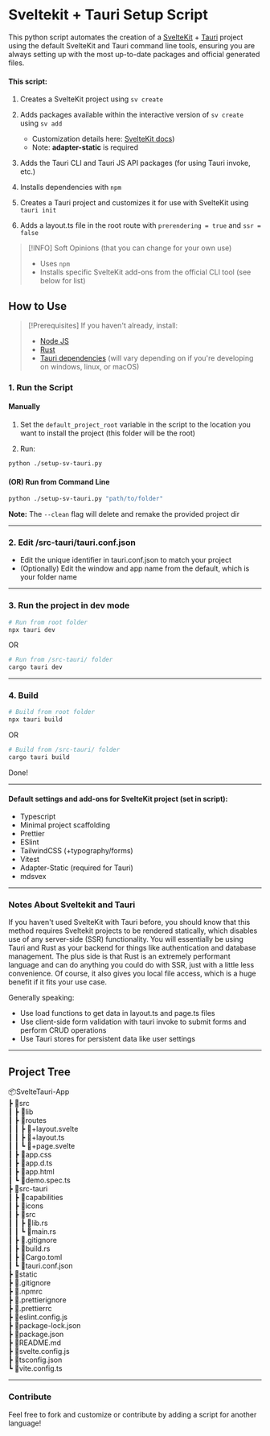 # Sveltekit + Tauri Setup Script

This python script automates the creation of a [SvelteKit](https://svelte.dev/docs/kit/introduction) + [Tauri](https://v2.tauri.app/) project using the default SvelteKit and Tauri command line tools, ensuring you are always setting up with the most up-to-date packages and official generated files.

#### This script:

1. Creates a SvelteKit project using `sv create`
1. Adds packages available within the interactive version of `sv create` using `sv add`

   - Customization details here: [SvelteKit docs](https://svelte.dev/docs/cli/sv-add))
   - Note: **adapter-static** is required

1. Adds the Tauri CLI and Tauri JS API packages (for using Tauri invoke, etc.)
1. Installs dependencies with `npm`
1. Creates a Tauri project and customizes it for use with SvelteKit using `tauri init`
1. Adds a layout.ts file in the root route with `prerendering = true` and `ssr = false`

> [!INFO] Soft Opinions (that you can change for your own use)
>
> - Uses `npm`
> - Installs specific SvelteKit add-ons from the official CLI tool (see below for list)

## How to Use

> [!Prerequisites]
> If you haven't already, install:
>
> - [Node JS](https://nodejs.org/en)
> - [Rust](https://rust-lang.org/)
> - [Tauri dependencies](https://v2.tauri.app/start/prerequisites/) (will vary depending on if you're developing on windows, linux, or macOS)

### 1. Run the Script

#### Manually

1.  Set the `default_project_root` variable in the script to the location you want to install the project (this folder will be the root)

2.  Run:

```bash
python ./setup-sv-tauri.py
```

#### (OR) Run from Command Line

```bash
python ./setup-sv-tauri.py "path/to/folder"
```

**Note:** The `--clean` flag will delete and remake the provided project dir

---

### 2. Edit /src-tauri/tauri.conf.json

- Edit the unique identifier in tauri.conf.json to match your project
- (Optionally) Edit the window and app name from the default, which is your folder name

---

### 3. Run the project in dev mode

```bash
# Run from root folder
npx tauri dev
```

OR

```bash
# Run from /src-tauri/ folder
cargo tauri dev
```

---

### 4. Build

```bash
# Build from root folder
npx tauri build
```

OR

```bash
# Build from /src-tauri/ folder
cargo tauri build
```

Done!

---

#### Default settings and add-ons for SvelteKit project (set in script):

- Typescript
- Minimal project scaffolding
- Prettier
- ESlint
- TailwindCSS (+typography/forms)
- Vitest
- Adapter-Static (required for Tauri)
- mdsvex

---

### Notes About Sveltekit and Tauri

If you haven't used SvelteKit with Tauri before, you should know that this method requires Sveltekit projects to be rendered statically, which disables use of any server-side (SSR) functionality. You will essentially be using Tauri and Rust as your backend for things like authentication and database management. The plus side is that Rust is an extremely performant language and can do anything you could do with SSR, just with a little less convenience. Of course, it also gives you local file access, which is a huge benefit if it fits your use case.

Generally speaking:

- Use load functions to get data in layout.ts and page.ts files
- Use client-side form validation with tauri invoke to submit forms and perform CRUD operations
- Use Tauri stores for persistent data like user settings

---

## Project Tree

📦SvelteTauri-App  
┣ 📂src  
┃ ┣ 📂lib  
┃ ┣ 📂routes  
┃ ┃ ┣ 📜+layout.svelte  
┃ ┃ ┣ 📜+layout.ts  
┃ ┃ ┗ 📜+page.svelte  
┃ ┣ 📜app.css  
┃ ┣ 📜app.d.ts  
┃ ┣ 📜app.html  
┃ ┗ 📜demo.spec.ts  
┣ 📂src-tauri  
┃ ┣ 📂capabilities  
┃ ┣ 📂icons  
┃ ┣ 📂src  
┃ ┃ ┣ 📜lib.rs  
┃ ┃ ┗ 📜main.rs  
┃ ┣ 📜.gitignore  
┃ ┣ 📜build.rs  
┃ ┣ 📜Cargo.toml  
┃ ┗ 📜tauri.conf.json  
┣ 📂static  
┣ 📜.gitignore  
┣ 📜.npmrc  
┣ 📜.prettierignore  
┣ 📜.prettierrc  
┣ 📜eslint.config.js  
┣ 📜package-lock.json  
┣ 📜package.json  
┣ 📜README.md  
┣ 📜svelte.config.js  
┣ 📜tsconfig.json  
┗ 📜vite.config.ts

---

### Contribute

Feel free to fork and customize or contribute by adding a script for another language!
